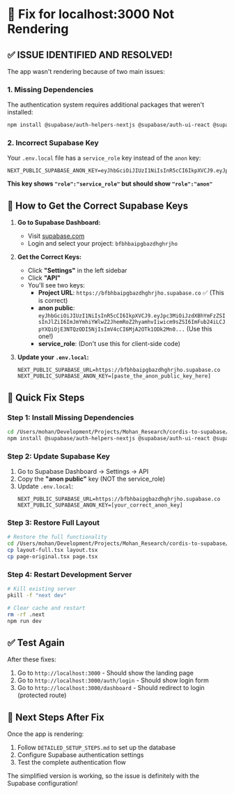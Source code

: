 # 🔧 Fix for localhost:3000 Not Rendering

## ✅ ISSUE IDENTIFIED AND RESOLVED!

The app wasn't rendering because of two main issues:

### 1. Missing Dependencies
The authentication system requires additional packages that weren't installed:
```bash
npm install @supabase/auth-helpers-nextjs @supabase/auth-ui-react @supabase/auth-ui-shared @radix-ui/react-label @radix-ui/react-avatar @radix-ui/react-slot class-variance-authority
```

### 2. Incorrect Supabase Key
Your `.env.local` file has a `service_role` key instead of the `anon` key:
```
NEXT_PUBLIC_SUPABASE_ANON_KEY=eyJhbGciOiJIUzI1NiIsInR5cCI6IkpXVCJ9.eyJpc3MiOiJzdXBhYmFzZSIsInJlZiI6ImJmYmhiYWlwZ2JhemRoZ2hyamhvIiwicm9sZSI6InNlcnZpY2Vfcm9sZSIsImlhdCI6MTc1NDM4Mjk2MiwiZXhwIjoyMDY5OTU4OTYyfQ.DT9FjhijNE88DGb336z9cfOoiGQA0cRrlRzho_TU2Xs
```

**This key shows `"role":"service_role"` but should show `"role":"anon"`**

## 🔑 How to Get the Correct Supabase Keys

1. **Go to Supabase Dashboard:**
   - Visit [supabase.com](https://supabase.com)
   - Login and select your project: `bfbhbaipgbazdhghrjho`

2. **Get the Correct Keys:**
   - Click **"Settings"** in the left sidebar
   - Click **"API"**
   - You'll see two keys:
     - **Project URL**: `https://bfbhbaipgbazdhghrjho.supabase.co` ✅ (This is correct)
     - **anon public**: `eyJhbGciOiJIUzI1NiIsInR5cCI6IkpXVCJ9.eyJpc3MiOiJzdXBhYmFzZSIsInJlZiI6ImJmYmhiYWlwZ2JhemRoZ2hyamhvIiwicm9sZSI6ImFub24iLCJpYXQiOjE3NTQzODI5NjIsImV4cCI6MjA2OTk1ODk2Mn0...` (Use this one!)
     - **service_role**: (Don't use this for client-side code)

3. **Update your `.env.local`:**
   ```env
   NEXT_PUBLIC_SUPABASE_URL=https://bfbhbaipgbazdhghrjho.supabase.co
   NEXT_PUBLIC_SUPABASE_ANON_KEY=[paste_the_anon_public_key_here]
   ```

## 🚀 Quick Fix Steps

### Step 1: Install Missing Dependencies
```bash
cd /Users/mohan/Development/Projects/Mohan_Research/cordis-to-supabase/Student-Research-Assistant
npm install @supabase/auth-helpers-nextjs @supabase/auth-ui-react @supabase/auth-ui-shared @radix-ui/react-label @radix-ui/react-avatar @radix-ui/react-slot class-variance-authority
```

### Step 2: Update Supabase Key
1. Go to Supabase Dashboard → Settings → API
2. Copy the **"anon public"** key (NOT the service_role)
3. Update `.env.local`:
   ```env
   NEXT_PUBLIC_SUPABASE_URL=https://bfbhbaipgbazdhghrjho.supabase.co
   NEXT_PUBLIC_SUPABASE_ANON_KEY=[your_correct_anon_key]
   ```

### Step 3: Restore Full Layout
```bash
# Restore the full functionality
cd /Users/mohan/Development/Projects/Mohan_Research/cordis-to-supabase/Student-Research-Assistant/src/app
cp layout-full.tsx layout.tsx
cp page-original.tsx page.tsx
```

### Step 4: Restart Development Server
```bash
# Kill existing server
pkill -f "next dev"

# Clear cache and restart
rm -rf .next
npm run dev
```

## ✅ Test Again
After these fixes:
1. Go to `http://localhost:3000` - Should show the landing page
2. Go to `http://localhost:3000/auth/login` - Should show login form
3. Go to `http://localhost:3000/dashboard` - Should redirect to login (protected route)

## 🎯 Next Steps After Fix
Once the app is rendering:
1. Follow `DETAILED_SETUP_STEPS.md` to set up the database
2. Configure Supabase authentication settings  
3. Test the complete authentication flow

The simplified version is working, so the issue is definitely with the Supabase configuration!
